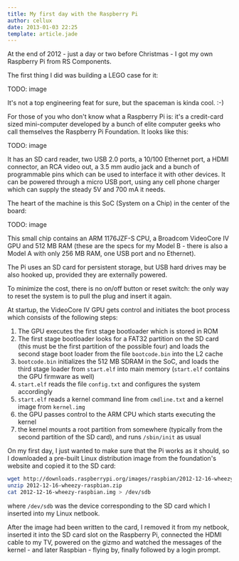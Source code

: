 ```yaml
---
title: My first day with the Raspberry Pi
author: cellux
date: 2013-01-03 22:25
template: article.jade
---
```


At the end of 2012 - just a day or two before Christmas - I got my own Raspberry Pi from RS Components. 

The first thing I did was building a LEGO case for it:

TODO: image

It's not a top engineering feat for sure, but the spaceman is kinda cool. :-)

For those of you who don't know what a Raspberry Pi is: it's a credit-card sized mini-computer developed by a bunch of elite computer geeks who call themselves the Raspberry Pi Foundation. It looks like this:

TODO: image

It has an SD card reader, two USB 2.0 ports, a 10/100 Ethernet port, a HDMI connector, an RCA video out, a 3.5 mm audio jack and a bunch of programmable pins which can be used to interface it with other devices. It can be powered through a micro USB port, using any cell phone charger which can supply the steady 5V and 700 mA it needs.

The heart of the machine is this SoC (System on a Chip) in the center of the board:

TODO: image

This small chip contains an ARM 1176JZF-S CPU, a Broadcom VideoCore IV GPU and 512 MB RAM (these are the specs for my Model B - there is also a Model A with only 256 MB RAM, one USB port and no Ethernet).

The Pi uses an SD card for persistent storage, but USB hard drives may be also hooked up, provided they are externally powered.

To minimize the cost, there is no on/off button or reset switch: the only way to reset the system is to pull the plug and insert it again.

At startup, the VideoCore IV GPU gets control and initiates the boot process which consists of the following steps:

1. The GPU executes the first stage bootloader which is stored in ROM
2. The first stage bootloader looks for a FAT32 partition on the SD card (this must be the first partition of the possible four) and loads the second stage boot loader from the file `bootcode.bin` into the L2 cache
3. `bootcode.bin` initializes the 512 MB SDRAM in the SoC, and loads the third stage loader from `start.elf` into main memory (`start.elf` contains the GPU firmware as well)
4. `start.elf` reads the file `config.txt` and configures the system accordingly
5. `start.elf` reads a kernel command line from `cmdline.txt` and a kernel image from `kernel.img`
6. the GPU passes control to the ARM CPU which starts executing the kernel
7. the kernel mounts a root partition from somewhere (typically from the second partition of the SD card), and runs `/sbin/init` as usual

On my first day, I just wanted to make sure that the Pi works as it should, so I downloaded a pre-built Linux distribution image from the foundation's website and copied it to the SD card:

```bash
wget http://downloads.raspberrypi.org/images/raspbian/2012-12-16-wheezy-raspbian/2012-12-16-wheezy-raspbian.zip
unzip 2012-12-16-wheezy-raspbian.zip
cat 2012-12-16-wheezy-raspbian.img > /dev/sdb
```

where `/dev/sdb` was the device corresponding to the SD card which I inserted into my Linux netbook.

After the image had been written to the card, I removed it from my netbook, inserted it into the SD card slot on the Raspberry Pi, connected the HDMI cable to my TV, powered on the gizmo and watched the messages of the kernel - and later Raspbian - flying by, finally followed by a login prompt.
